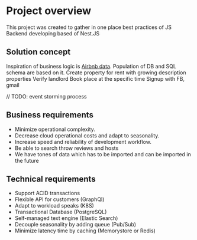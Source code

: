 # Project overview
This project was created to gather in one place best practices of JS Backend developing based of Nest.JS

## Solution concept
Inspiration of business logic is [Airbnb data](http://insideairbnb.com/get-the-data/). Population of DB and SQL schema are based on it.
Create property for rent with growing description properties
Verify landlord
Book place at the specific time
Signup with FB, gmail

// TODO: event storming process

## Business requirements
- Minimize operational complexity.
- Decrease cloud operational costs and adapt to seasonality.
- Increase speed and reliability of development workflow.
- Be able to search throw reviews and hosts
- We have tones of data which has to be imported and can be imported in the future

## Technical requirements
- Support ACID transactions
- Flexible API for customers (GraphQl)
- Adapt to workload speaks (K8S)
- Transactional Database (PostgreSQL)
- Self-managed text engine (Elastic Search)
- Decouple seasonality by adding queue (Pub/Sub)
- Minimize latency time by caching (Memorystore or Redis)

